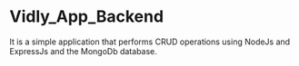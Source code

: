 # Vidly_App_Backend
It is a simple application that performs CRUD operations using NodeJs and ExpressJs and the MongoDb database.
